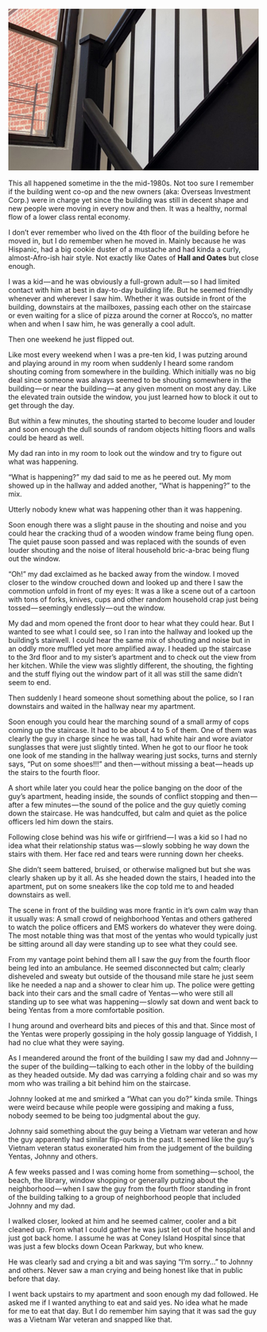 <!-----
title: The Day the Vietnam Vet on the Fourth Floor Flipped Out
description: About the Time an Upstairs Neighbor in the Building — Who was a Vietnam War Veteran — Flipped Out
date: '2018-10-08T00:24:19.443Z'

slug: 5fd9f453d14a
----->

![](img/1__9klCuRYZytcovzVioLQpPw.jpeg)

This all happened sometime in the the mid-1980s. Not too sure I remember if the building went co-op and the new owners (aka: Overseas Investment Corp.) were in charge yet since the building was still in decent shape and new people were moving in every now and then. It was a healthy, normal flow of a lower class rental economy.

I don’t ever remember who lived on the 4th floor of the building before he moved in, but I do remember when he moved in. Mainly because he was Hispanic, had a big cookie duster of a mustache and had kinda a curly, almost-Afro-ish hair style. Not exactly like Oates of **Hall and Oates** but close enough.

I was a kid — and he was obviously a full-grown adult — so I had limited contact with him at best in day-to-day building life. But he seemed friendly whenever and wherever I saw him. Whether it was outside in front of the building, downstairs at the mailboxes, passing each other on the staircase or even waiting for a slice of pizza around the corner at Rocco’s, no matter when and when I saw him, he was generally a cool adult.

Then one weekend he just flipped out.

Like most every weekend when I was a pre-ten kid, I was putzing around and playing around in my room when suddenly I heard some random shouting coming from somewhere in the building. Which initially was no big deal since someone was always seemed to be shouting somewhere in the building — or near the building — at any given moment on most any day. Like the elevated train outside the window, you just learned how to block it out to get through the day.

But within a few minutes, the shouting started to become louder and louder and soon enough the dull sounds of random objects hitting floors and walls could be heard as well.

My dad ran into in my room to look out the window and try to figure out what was happening.

“What is happening?” my dad said to me as he peered out. My mom showed up in the hallway and added another, “What is happening?” to the mix.

Utterly nobody knew what was happening other than it was happening.

Soon enough there was a slight pause in the shouting and noise and you could hear the cracking thud of a wooden window frame being flung open. The quiet pause soon passed and was replaced with the sounds of even louder shouting and the noise of literal household bric-a-brac being flung out the window.

“Oh!” my dad exclaimed as he backed away from the window. I moved closer to the window crouched down and looked up and there I saw the commotion unfold in front of my eyes: It was a like a scene out of a cartoon with tons of forks, knives, cups and other random household crap just being tossed — seemingly endlessly — out the window.

My dad and mom opened the front door to hear what they could hear. But I wanted to see what I could see, so I ran into the hallway and looked up the building’s stairwell. I could hear the same mix of shouting and noise but in an oddly more muffled yet more amplified away. I headed up the staircase to the 3rd floor and to my sister’s apartment and to check out the view from her kitchen. While the view was slightly different, the shouting, the fighting and the stuff flying out the window part of it all was still the same didn’t seem to end.

Then suddenly I heard someone shout something about the police, so I ran downstairs and waited in the hallway near my apartment.

Soon enough you could hear the marching sound of a small army of cops coming up the staircase. It had to be about 4 to 5 of them. One of them was clearly the guy in charge since he was tall, had white hair and wore aviator sunglasses that were just slightly tinted. When he got to our floor he took one look of me standing in the hallway wearing just socks, turns and sternly says, “Put on some shoes!!!” and then — without missing a beat — heads up the stairs to the fourth floor.

A short while later you could hear the police banging on the door of the guy’s apartment, heading inside, the sounds of conflict stopping and then — after a few minutes — the sound of the police and the guy quietly coming down the staircase. He was handcuffed, but calm and quiet as the police officers led him down the stairs.

Following close behind was his wife or girlfriend — I was a kid so I had no idea what their relationship status was — slowly sobbing he way down the stairs with them. Her face red and tears were running down her cheeks.

She didn’t seem battered, bruised, or otherwise maligned but but she was clearly shaken up by it all. As she headed down the stairs, I headed into the apartment, put on some sneakers like the cop told me to and headed downstairs as well.

The scene in front of the building was more frantic in it’s own calm way than it usually was: A small crowd of neighborhood Yentas and others gathered to watch the police officers and EMS workers do whatever they were doing. The most notable thing was that most of the yentas who would typically just be sitting around all day were standing up to see what they could see.

From my vantage point behind them all I saw the guy from the fourth floor being led into an ambulance. He seemed disconnected but calm; clearly disheveled and sweaty but outside of the thousand mile stare he just seem like he needed a nap and a shower to clear him up. The police were getting back into their cars and the small cadre of Yentas — who were still all standing up to see what was happening — slowly sat down and went back to being Yentas from a more comfortable position.

I hung around and overheard bits and pieces of this and that. Since most of the Yentas were properly gossiping in the holy gossip language of Yiddish, I had no clue what they were saying.

As I meandered around the front of the building I saw my dad and Johnny — the super of the building — talking to each other in the lobby of the building as they headed outside. My dad was carrying a folding chair and so was my mom who was trailing a bit behind him on the staircase.

Johnny looked at me and smirked a “What can you do?” kinda smile. Things were weird because while people were gossiping and making a fuss, nobody seemed to be being too judgmental about the guy.

Johnny said something about the guy being a Vietnam war veteran and how the guy apparently had similar flip-outs in the past. It seemed like the guy’s Vietnam veteran status exonerated him from the judgement of the building Yentas, Johnny and others.

A few weeks passed and I was coming home from something — school, the beach, the library, window shopping or generally putzing about the neighborhood — when I saw the guy from the fourth floor standing in front of the building talking to a group of neighborhood people that included Johnny and my dad.

I walked closer, looked at him and he seemed calmer, cooler and a bit cleaned up. From what I could gather he was just let out of the hospital and just got back home. I assume he was at Coney Island Hospital since that was just a few blocks down Ocean Parkway, but who knew.

He was clearly sad and crying a bit and was saying “I’m sorry…” to Johnny and others. Never saw a man crying and being honest like that in public before that day.

I went back upstairs to my apartment and soon enough my dad followed. He asked me if I wanted anything to eat and said yes. No idea what he made for me to eat that day. But I do remember him saying that it was sad the guy was a Vietnam War veteran and snapped like that.